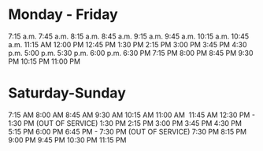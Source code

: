 # Monday - Friday
7:15 a.m.
7:45 a.m.
8:15 a.m.
8:45 a.m.
9:15 a.m.
9:45 a.m.
10:15 a.m.
10:45 a.m.
11:15 AM
12:00 PM
12:45 PM
1:30 PM
2:15 PM
3:00 PM
3:45 PM
4:30 p.m.
5:00 p.m.
5:30 p.m.
6:00 p.m.
6:30 PM
7:15 PM
8:00 PM
8:45 PM
9:30 PM
10:15 PM
11:00 PM

# Saturday-Sunday

7:15 AM
8:00 AM
8:45 AM
9:30 AM
10:15 AM
11:00 AM 
11:45 AM
12:30 PM - 1:30 PM (OUT OF SERVICE)
1:30 PM
2:15 PM
3:00 PM
3:45 PM
4:30 PM
5:15 PM
6:00 PM
6:45 PM - 7:30 PM (OUT OF SERVICE)
7:30 PM
8:15 PM
9:00 PM
9:45 PM
10:30 PM
11:15 PM
